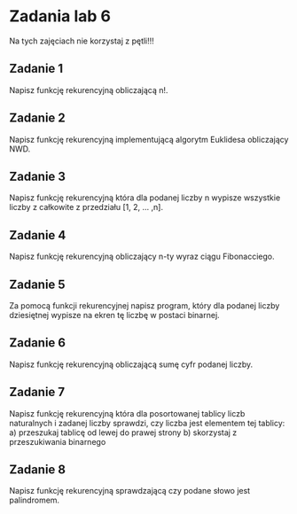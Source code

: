 # Zadania lab 6 

Na tych zajęciach nie korzystaj z pętli!!! 

## Zadanie 1 

Napisz funkcję rekurencyjną obliczającą n!. 

## Zadanie 2 

Napisz funkcję rekurencyjną implementującą algorytm Euklidesa obliczający NWD. 

## Zadanie 3 

Napisz funkcję rekurencyjną która dla podanej liczby n wypisze wszystkie liczby z całkowite z przedziału [1, 2, … ,n]. 

## Zadanie 4 
Napisz funkcję rekurencyjną obliczający n-ty wyraz ciągu Fibonacciego. 

## Zadanie 5 
Za pomocą funkcji rekurencyjnej napisz program, który dla podanej liczby dziesiętnej wypisze na ekren tę liczbę w postaci binarnej. 

## Zadanie 6 

Napisz funkcję rekurencyjną obliczającą sumę cyfr podanej liczby. 

## Zadanie 7 

Napisz funkcję rekurencyjną która dla posortowanej tablicy liczb naturalnych i zadanej liczby sprawdzi, czy liczba jest elementem tej tablicy: 
a) przeszukaj tablicę od lewej do prawej strony 
b) skorzystaj z przeszukiwania binarnego 

## Zadanie 8 

Napisz funkcję rekurencyjną sprawdzającą czy podane słowo jest palindromem. 

 
